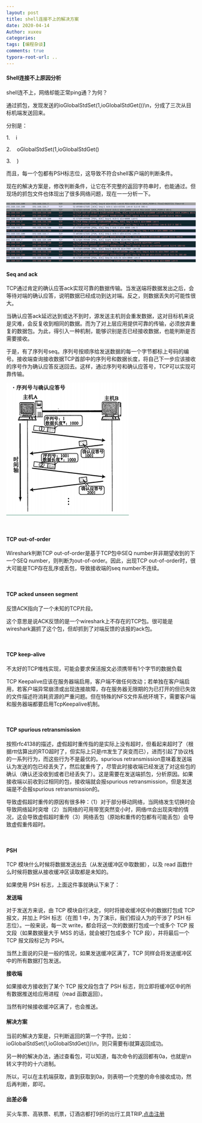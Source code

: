 ```yaml
---
layout: post
title: shell连接不上的解决方案
date: 2020-04-14
Author: xuxeu
categories: 
tags: [编程杂谈]
comments: true
typora-root-url: ..
---
```


#### Shell连接不上原因分析

shell连不上，网络却能正常ping通？为何？

通过抓包，发现发送的ioGlobalStdSet(1,ioGlobalStdGet())\n，分成了三次从目标机端发送回来。

分别是：

1.    i

2.    oGlobalStdSet(1,ioGlobalStdGet()

3.    )

而且，每一个包都有PSH标志位，这导致不符合shell客户端的判断条件。

现在的解决方案是，修改判断条件，让它在不完整的返回字符串时，也能通过。但现场的抓包文件也体现出了很多网络问题，现在一一分析一下。

![0](/images/2020-04-14-shell-connect/0.png)         

#### Seq and ack

TCP通过肯定的确认应答ack实现可靠的数据传输。当发送端将数据发出之后，会等待对端的确认应答，说明数据已经成功到达对端。反之，则数据丢失的可能性很大。

当确认应答ack延迟达到或达不到时，源发送主机则会重发数据，这对目标机来说是灾难，会反复收到相同的数据。而为了对上层应用提供可靠的传输，必须放弃重复的数据包。为此，得引入一种机制，能够识别是否已经接收数据，也能判断是否需要接收。

于是，有了序列号seq。序列号按顺序给发送数据的每一个字节都标上号码的编号。接收端查询接收数据TCP首部中的序列号和数据长度，将自己下一步应该接收的序号作为确认应答反送回去。这样，通过序列号和确认应答号，TCP可以实现可靠传输。

 ![1](/images/2020-04-14-shell-connect/1.png)

 

#### TCP out-of-order

Wireshark判断TCP out-of-order是基于TCP包中SEQ number并非期望收到的下一个SEQ number，则判断为out-of-order。因此，出现TCP out-of-order时，很大可能是TCP存在乱序或丢包，导致接收端的seq number不连续。

 

#### TCP acked unseen segment

反馈ACK指向了一个未知的TCP片段。

这个意思是说ACK反馈的是一个wireshark上不存在的TCP包。很可能是wireshark漏抓了这个包，但却抓到了对端反馈的该报的ack包。

 

#### TCP keep-alive

不太好的TCP堆栈实现，可能会要求保活报文必须携带有1个字节的数据负载

TCP Keepalive应该在服务器端启用，客户端不做任何改动；若单独在客户端启用，若客户端异常崩溃或出现连接故障，存在服务器无限期的为已打开的但已失效的文件描述符消耗资源的严重问题。但在特殊的NFS文件系统环境下，需要客户端和服务器端都要启用TcpKeepalive机制。

 

#### TCP spurious retransmission

按照rfc4138的描述，虚假超时重传指的是实际上没有超时，但看起来超时了（根据rtt估算出的RTO超时了，但实际上只是rtt发生了突变而已），进而引起了协议栈的一系列行为，而这些行为不是最优的。spurious retransmission意味着发送端认为发送的包已经丢失了，然后就重传了，尽管此时接收端已经发送了对这些包的确认（确认还没收到或者已经丢失了）。这是需要在发送端抓包，分析原因。如果接收端以前收到过相同的包，接收端就会报spurious retransmission，但是发送端是不会报spurious retransmission的。

导致虚假超时重传的原因有很多种：（1）对于部分移动网络，当网络发生切换时会导致网络延时突增（2）当网络的可用带宽突然变小时，网络rtt会出现突增的情况，这会导致虚假超时重传（3）网络丢包（原始和重传的包都有可能丢包）会导致虚假重传超时。

 

#### PSH

TCP 模块什么时候将数据发送出去（从发送缓冲区中取数据），以及 read 函数什么时候将数据从接收缓冲区读取都是未知的。

如果使用 PSH 标志，上面这件事就确认下来了：

**发送端**

对于发送方来说，由 TCP 模块自行决定，何时将接收缓冲区中的数据打包成 TCP报文，并加上 PSH 标志（在图 1 中，为了演示，我们假设人为的干涉了 PSH 标志位）。一般来说，每一次 write，都会将这一次的数据打包成一个或多个 TCP 报文段（如果数据量大于 MSS 的话，就会被打包成多个 TCP 段），并将最后一个 TCP 报文段标记为 PSH。

当然上面说的只是一般的情况，如果发送缓冲区满了，TCP 同样会将发送缓冲区中的所有数据打包发送。

**接收端**

如果接收方接收到了某个 TCP 报文段包含了 PSH 标志，则立即将缓冲区中的所有数据推送给应用进程（read 函数返回）。

当然有时候接收缓冲区满了，也会推送。



#### 解决方案

当前的解决方案是，只判断返回的第一个字符。比如：ioGlobalStdSet(1,ioGlobalStdGet())\n，则只需要有i就算返回成功。

另一种的解决办法，通过查看包，可以知道，每次命令的返回都有0a，也就是\n转义字符的十六进制。

所以，可以在主机端获取，直到获取到0a，则表明一个完整的命令接收成功，然后再判断，即可。

#### 出差必备

买火车票、高铁票、机票，订酒店都打9折的出行工具TRIP,[点击注册](https://h5.itrip.world/#/register/6tpd1Z)
